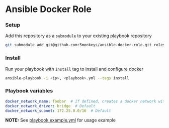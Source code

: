 # Ansible Docker Role

### Setup
Add this repository as a `submodule` to your existing playbook repository
``` sh
git submodule add git@github.com:5monkeys/ansible-docker-role.git roles/docker
```

### Install
Run your playbook with `install` tag to install and configure docker
``` sh
ansible-playbook -i <ip>, <playbook>.yml --tags install
```

### Playbook variables
``` yaml
docker_network_name: foobar  # If defined, creates a docker network with this name.
docker_network_driver: bridge  # Default
docker_network_subnet: 172.25.0.0/16  # Default
```

**NOTE:** See [playbook.example.yml](https://github.com/5monkeys/ansible-docker-role/blob/master/playbook.example.yml) for usage example
